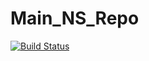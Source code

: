 # Main_NS_Repo

[![Build Status](https://travis-ci.com/APC524-PDE-Project/Main_PDE_Repo.svg?branch=master)](https://travis-ci.com/APC524-PDE-Project/Main_PDE_Repo)
